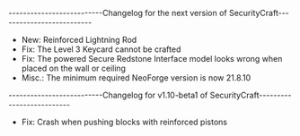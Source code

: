 --------------------------Changelog for the next version of SecurityCraft--------------------------

- New: Reinforced Lightning Rod
- Fix: The Level 3 Keycard cannot be crafted
- Fix: The powered Secure Redstone Interface model looks wrong when placed on the wall or ceiling
- Misc.: The minimum required NeoForge version is now 21.8.10

--------------------------Changelog for v1.10-beta1 of SecurityCraft--------------------------

- Fix: Crash when pushing blocks with reinforced pistons
